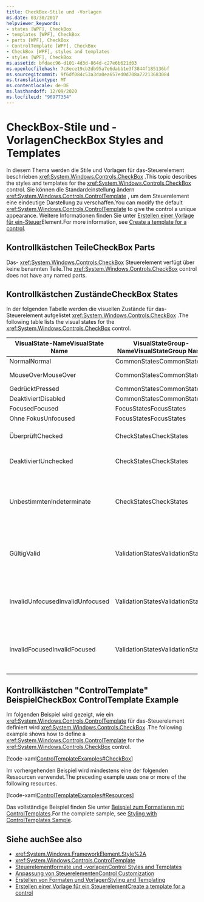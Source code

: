 ```yaml
---
title: CheckBox-Stile und -Vorlagen
ms.date: 03/30/2017
helpviewer_keywords:
- states [WPF], CheckBox
- templates [WPF], CheckBox
- parts [WPF], CheckBox
- ControlTemplate [WPF], CheckBox
- CheckBox [WPF], styles and templates
- styles [WPF], CheckBox
ms.assetid: bfdaec96-d101-4d3d-864d-c27e6b621d03
ms.openlocfilehash: 7c8ece19cb2db95a7e6dabb1e3f3844f185136bf
ms.sourcegitcommit: 9f6df084c53a3da0ea657ed0d708a72213683084
ms.translationtype: MT
ms.contentlocale: de-DE
ms.lasthandoff: 12/09/2020
ms.locfileid: "96977354"
---
```

# <a name="checkbox-styles-and-templates"></a><span data-ttu-id="4c2d1-102">CheckBox-Stile und -Vorlagen</span><span class="sxs-lookup"><span data-stu-id="4c2d1-102">CheckBox Styles and Templates</span></span>
<span data-ttu-id="4c2d1-103">In diesem Thema werden die Stile und Vorlagen für das-Steuerelement beschrieben <xref:System.Windows.Controls.CheckBox> .</span><span class="sxs-lookup"><span data-stu-id="4c2d1-103">This topic describes the styles and templates for the <xref:System.Windows.Controls.CheckBox> control.</span></span> <span data-ttu-id="4c2d1-104">Sie können die Standardeinstellung ändern <xref:System.Windows.Controls.ControlTemplate> , um dem Steuerelement eine eindeutige Darstellung zu verschaffen.</span><span class="sxs-lookup"><span data-stu-id="4c2d1-104">You can modify the default <xref:System.Windows.Controls.ControlTemplate> to give the control a unique appearance.</span></span> <span data-ttu-id="4c2d1-105">Weitere Informationen finden Sie unter [Erstellen einer Vorlage für ein-Steuer](/dotnet/desktop-wpf/themes/how-to-create-apply-template)Element.</span><span class="sxs-lookup"><span data-stu-id="4c2d1-105">For more information, see [Create a template for a control](/dotnet/desktop-wpf/themes/how-to-create-apply-template).</span></span>  
  
## <a name="checkbox-parts"></a><span data-ttu-id="4c2d1-106">Kontrollkästchen Teile</span><span class="sxs-lookup"><span data-stu-id="4c2d1-106">CheckBox Parts</span></span>  
 <span data-ttu-id="4c2d1-107">Das- <xref:System.Windows.Controls.CheckBox> Steuerelement verfügt über keine benannten Teile.</span><span class="sxs-lookup"><span data-stu-id="4c2d1-107">The <xref:System.Windows.Controls.CheckBox> control does not have any named parts.</span></span>  
  
## <a name="checkbox-states"></a><span data-ttu-id="4c2d1-108">Kontrollkästchen Zustände</span><span class="sxs-lookup"><span data-stu-id="4c2d1-108">CheckBox States</span></span>  
 <span data-ttu-id="4c2d1-109">In der folgenden Tabelle werden die visuellen Zustände für das-Steuerelement aufgelistet <xref:System.Windows.Controls.CheckBox> .</span><span class="sxs-lookup"><span data-stu-id="4c2d1-109">The following table lists the visual states for the <xref:System.Windows.Controls.CheckBox> control.</span></span>  
  
|<span data-ttu-id="4c2d1-110">VisualState-Name</span><span class="sxs-lookup"><span data-stu-id="4c2d1-110">VisualState Name</span></span>|<span data-ttu-id="4c2d1-111">VisualStateGroup-Name</span><span class="sxs-lookup"><span data-stu-id="4c2d1-111">VisualStateGroup Name</span></span>|<span data-ttu-id="4c2d1-112">Beschreibung</span><span class="sxs-lookup"><span data-stu-id="4c2d1-112">Description</span></span>|  
|----------------------|---------------------------|-----------------|  
|<span data-ttu-id="4c2d1-113">Normal</span><span class="sxs-lookup"><span data-stu-id="4c2d1-113">Normal</span></span>|<span data-ttu-id="4c2d1-114">CommonStates</span><span class="sxs-lookup"><span data-stu-id="4c2d1-114">CommonStates</span></span>|<span data-ttu-id="4c2d1-115">Der Standardzustand</span><span class="sxs-lookup"><span data-stu-id="4c2d1-115">The default state.</span></span>|  
|<span data-ttu-id="4c2d1-116">MouseOver</span><span class="sxs-lookup"><span data-stu-id="4c2d1-116">MouseOver</span></span>|<span data-ttu-id="4c2d1-117">CommonStates</span><span class="sxs-lookup"><span data-stu-id="4c2d1-117">CommonStates</span></span>|<span data-ttu-id="4c2d1-118">Der Mauszeiger ist über dem Steuerelement positioniert.</span><span class="sxs-lookup"><span data-stu-id="4c2d1-118">The mouse pointer is positioned over the control.</span></span>|  
|<span data-ttu-id="4c2d1-119">Gedrückt</span><span class="sxs-lookup"><span data-stu-id="4c2d1-119">Pressed</span></span>|<span data-ttu-id="4c2d1-120">CommonStates</span><span class="sxs-lookup"><span data-stu-id="4c2d1-120">CommonStates</span></span>|<span data-ttu-id="4c2d1-121">Das Steuerelement wird gedrückt.</span><span class="sxs-lookup"><span data-stu-id="4c2d1-121">The control is pressed.</span></span>|  
|<span data-ttu-id="4c2d1-122">Deaktiviert</span><span class="sxs-lookup"><span data-stu-id="4c2d1-122">Disabled</span></span>|<span data-ttu-id="4c2d1-123">CommonStates</span><span class="sxs-lookup"><span data-stu-id="4c2d1-123">CommonStates</span></span>|<span data-ttu-id="4c2d1-124">Das Steuerelement ist deaktiviert.</span><span class="sxs-lookup"><span data-stu-id="4c2d1-124">The control is disabled.</span></span>|  
|<span data-ttu-id="4c2d1-125">Focused</span><span class="sxs-lookup"><span data-stu-id="4c2d1-125">Focused</span></span>|<span data-ttu-id="4c2d1-126">FocusStates</span><span class="sxs-lookup"><span data-stu-id="4c2d1-126">FocusStates</span></span>|<span data-ttu-id="4c2d1-127">Der Fokus liegt auf dem Steuerelement.</span><span class="sxs-lookup"><span data-stu-id="4c2d1-127">The control has focus.</span></span>|  
|<span data-ttu-id="4c2d1-128">Ohne Fokus</span><span class="sxs-lookup"><span data-stu-id="4c2d1-128">Unfocused</span></span>|<span data-ttu-id="4c2d1-129">FocusStates</span><span class="sxs-lookup"><span data-stu-id="4c2d1-129">FocusStates</span></span>|<span data-ttu-id="4c2d1-130">Der Fokus liegt nicht auf dem Steuerelement.</span><span class="sxs-lookup"><span data-stu-id="4c2d1-130">The control does not have focus.</span></span>|  
|<span data-ttu-id="4c2d1-131">Überprüft</span><span class="sxs-lookup"><span data-stu-id="4c2d1-131">Checked</span></span>|<span data-ttu-id="4c2d1-132">CheckStates</span><span class="sxs-lookup"><span data-stu-id="4c2d1-132">CheckStates</span></span>|<span data-ttu-id="4c2d1-133"><xref:System.Windows.Controls.Primitives.ToggleButton.IsChecked%2A> ist `true`.</span><span class="sxs-lookup"><span data-stu-id="4c2d1-133"><xref:System.Windows.Controls.Primitives.ToggleButton.IsChecked%2A> is `true`.</span></span>|  
|<span data-ttu-id="4c2d1-134">Deaktiviert</span><span class="sxs-lookup"><span data-stu-id="4c2d1-134">Unchecked</span></span>|<span data-ttu-id="4c2d1-135">CheckStates</span><span class="sxs-lookup"><span data-stu-id="4c2d1-135">CheckStates</span></span>|<span data-ttu-id="4c2d1-136"><xref:System.Windows.Controls.Primitives.ToggleButton.IsChecked%2A> ist `false`.</span><span class="sxs-lookup"><span data-stu-id="4c2d1-136"><xref:System.Windows.Controls.Primitives.ToggleButton.IsChecked%2A> is `false`.</span></span>|  
|<span data-ttu-id="4c2d1-137">Unbestimmten</span><span class="sxs-lookup"><span data-stu-id="4c2d1-137">Indeterminate</span></span>|<span data-ttu-id="4c2d1-138">CheckStates</span><span class="sxs-lookup"><span data-stu-id="4c2d1-138">CheckStates</span></span>|<span data-ttu-id="4c2d1-139"><xref:System.Windows.Controls.Primitives.ToggleButton.IsThreeState%2A> ist `true`, und <xref:System.Windows.Controls.Primitives.ToggleButton.IsChecked%2A> ist `null`.</span><span class="sxs-lookup"><span data-stu-id="4c2d1-139"><xref:System.Windows.Controls.Primitives.ToggleButton.IsThreeState%2A> is `true`, and <xref:System.Windows.Controls.Primitives.ToggleButton.IsChecked%2A> is `null`.</span></span>|  
|<span data-ttu-id="4c2d1-140">Gültig</span><span class="sxs-lookup"><span data-stu-id="4c2d1-140">Valid</span></span>|<span data-ttu-id="4c2d1-141">ValidationStates</span><span class="sxs-lookup"><span data-stu-id="4c2d1-141">ValidationStates</span></span>|<span data-ttu-id="4c2d1-142">Das Steuerelement verwendet die <xref:System.Windows.Controls.Validation> -Klasse, und die <xref:System.Windows.Controls.Validation.HasError%2A?displayProperty=nameWithType> angefügte-Eigenschaft ist `false` .</span><span class="sxs-lookup"><span data-stu-id="4c2d1-142">The control uses the <xref:System.Windows.Controls.Validation> class and the <xref:System.Windows.Controls.Validation.HasError%2A?displayProperty=nameWithType> attached property is `false`.</span></span>|  
|<span data-ttu-id="4c2d1-143">InvalidUnfocused</span><span class="sxs-lookup"><span data-stu-id="4c2d1-143">InvalidUnfocused</span></span>|<span data-ttu-id="4c2d1-144">ValidationStates</span><span class="sxs-lookup"><span data-stu-id="4c2d1-144">ValidationStates</span></span>|<span data-ttu-id="4c2d1-145">Die <xref:System.Windows.Controls.Validation.HasError%2A?displayProperty=nameWithType> angefügte-Eigenschaft ist, dass `true` das Steuerelement den Fokus besitzt.</span><span class="sxs-lookup"><span data-stu-id="4c2d1-145">The <xref:System.Windows.Controls.Validation.HasError%2A?displayProperty=nameWithType> attached property is `true` has the control has focus.</span></span>|  
|<span data-ttu-id="4c2d1-146">InvalidFocused</span><span class="sxs-lookup"><span data-stu-id="4c2d1-146">InvalidFocused</span></span>|<span data-ttu-id="4c2d1-147">ValidationStates</span><span class="sxs-lookup"><span data-stu-id="4c2d1-147">ValidationStates</span></span>|<span data-ttu-id="4c2d1-148">Die <xref:System.Windows.Controls.Validation.HasError%2A?displayProperty=nameWithType> angefügte-Eigenschaft ist, wenn `true` das Steuerelement keinen Fokus hat.</span><span class="sxs-lookup"><span data-stu-id="4c2d1-148">The <xref:System.Windows.Controls.Validation.HasError%2A?displayProperty=nameWithType> attached property is `true` has the control does not have focus.</span></span>|  
  
## <a name="checkbox-controltemplate-example"></a><span data-ttu-id="4c2d1-149">Kontrollkästchen "ControlTemplate" Beispiel</span><span class="sxs-lookup"><span data-stu-id="4c2d1-149">CheckBox ControlTemplate Example</span></span>  
 <span data-ttu-id="4c2d1-150">Im folgenden Beispiel wird gezeigt, wie ein <xref:System.Windows.Controls.ControlTemplate> für das-Steuerelement definiert wird <xref:System.Windows.Controls.CheckBox> .</span><span class="sxs-lookup"><span data-stu-id="4c2d1-150">The following example shows how to define a <xref:System.Windows.Controls.ControlTemplate> for the <xref:System.Windows.Controls.CheckBox> control.</span></span>  
  
 [!code-xaml[ControlTemplateExamples#CheckBox](~/samples/snippets/csharp/VS_Snippets_Wpf/ControlTemplateExamples/CS/resources/checkbox.xaml#checkbox)]  
  
 <span data-ttu-id="4c2d1-151">Im vorhergehenden Beispiel wird mindestens eine der folgenden Ressourcen verwendet.</span><span class="sxs-lookup"><span data-stu-id="4c2d1-151">The preceding example uses one or more of the following resources.</span></span>  
  
 [!code-xaml[ControlTemplateExamples#Resources](~/samples/snippets/csharp/VS_Snippets_Wpf/ControlTemplateExamples/CS/resources/shared.xaml#resources)]  
  
 <span data-ttu-id="4c2d1-152">Das vollständige Beispiel finden Sie unter [Beispiel zum Formatieren mit ControlTemplates](https://github.com/Microsoft/WPF-Samples/tree/master/Styles%20&%20Templates/IntroToStylingAndTemplating).</span><span class="sxs-lookup"><span data-stu-id="4c2d1-152">For the complete sample, see [Styling with ControlTemplates Sample](https://github.com/Microsoft/WPF-Samples/tree/master/Styles%20&%20Templates/IntroToStylingAndTemplating).</span></span>  
  
## <a name="see-also"></a><span data-ttu-id="4c2d1-153">Siehe auch</span><span class="sxs-lookup"><span data-stu-id="4c2d1-153">See also</span></span>

- <xref:System.Windows.FrameworkElement.Style%2A>
- <xref:System.Windows.Controls.ControlTemplate>
- [<span data-ttu-id="4c2d1-154">Steuerelementformate und -vorlagen</span><span class="sxs-lookup"><span data-stu-id="4c2d1-154">Control Styles and Templates</span></span>](control-styles-and-templates.md)
- [<span data-ttu-id="4c2d1-155">Anpassung von Steuerelementen</span><span class="sxs-lookup"><span data-stu-id="4c2d1-155">Control Customization</span></span>](control-customization.md)
- [<span data-ttu-id="4c2d1-156">Erstellen von Formaten und Vorlagen</span><span class="sxs-lookup"><span data-stu-id="4c2d1-156">Styling and Templating</span></span>](/dotnet/desktop-wpf/fundamentals/styles-templates-overview)
- [<span data-ttu-id="4c2d1-157">Erstellen einer Vorlage für ein Steuerelement</span><span class="sxs-lookup"><span data-stu-id="4c2d1-157">Create a template for a control</span></span>](/dotnet/desktop-wpf/themes/how-to-create-apply-template)

